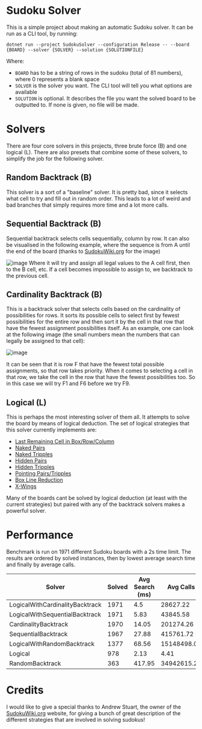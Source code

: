 # Sudoku Solver
This is a simple project about making an automatic Sudoku solver.
It can be run as a CLI tool, by running:

`dotnet run --project SudokuSolver --configuration Release -- --board {BOARD} --solver {SOLVER} --solution {SOLUTIONFILE}`

Where:
* `BOARD` has to be a string of rows in the sudoku (total of 81 numbers), where 0 represents a blank space
* `SOLVER` is the solver you want. The CLI tool will tell you what options are available
* `SOLUTION` is optional. It describes the file you want the solved board to be outputted to. If none is given, no file will be made.

# Solvers
There are four core solvers in this projects, three brute force (B) and one logical (L).
There are also presets that combine some of these solvers, to simplify the job for the following solver.
## Random Backtrack (B)
This solver is a sort of a "baseline" solver. It is pretty bad, since it selects what cell to try and fill out in random order.
This leads to a lot of weird and bad branches that simply requires more time and a lot more calls.

## Sequential Backtrack (B)
Sequential backtrack selects cells sequentially, column by row.
It can also be visualised in the following example, where the sequence is from A until the end of the board (thanks to [SudokuWiki.org](https://www.sudokuwiki.org/) for the image)

![image](https://github.com/kris701/SudokuSolver/assets/22596587/5cc714bf-0cae-4809-8050-a074cde1d6ee)
Where it will try and assign all legal values to the A cell first, then to the B cell, etc.
If a cell becomes impossible to assign to, we backtrack to the previous cell.

## Cardinality Backtrack (B)
This is a backtrack solver that selects cells based on the cardinality of possibilities for rows.
It sorts its possible cells to select first by fewest possibilities for the entire row and then sort it by the cell in that row that have the fewest assignment possibilities itself.
As an example, one can look at the following image (the small numbers mean the numbers that can legally be assigned to that cell):

![image](https://github.com/kris701/SudokuSolver/assets/22596587/62928f4d-dc54-4013-9a62-cfe14c0a0827)

It can be seen that it is row F that have the fewest total possible assignments, so that row takes priority.
When it comes to selecting a cell in that row, we take the cell in the row that have the fewest possibilities too.
So in this case we will try F1 and F6 before we try F9.

## Logical (L)
This is perhaps the most interesting solver of them all.
It attempts to solve the board by means of logical deduction.
The set of logical strategies that this solver currently implements are:
* [Last Remaining Cell in Box/Row/Column](https://www.sudokuwiki.org/Getting_Started)
* [Naked Pairs](https://www.sudokuwiki.org/Naked_Candidates)
* [Naked Tripples](https://www.sudokuwiki.org/Naked_Candidates)
* [Hidden Pairs](https://www.sudokuwiki.org/Hidden_Candidates)
* [Hidden Tripples](https://www.sudokuwiki.org/Hidden_Candidates)
* [Pointing Pairs/Tripples](https://www.sudokuwiki.org/Intersection_Removal)
* [Box Line Reduction](https://www.sudokuwiki.org/Intersection_Removal)
* [X-Wings](https://www.sudokuwiki.org/X_Wing_Strategy)

Many of the boards cant be solved by logical deduction (at least with the current strategies) but paired with any of the backtrack solvers makes a powerful solver.

# Performance
Benchmark is run on 1971 different Sudoku boards with a 2s time limit.
The results are ordered by solved instances, then by lowest average search time and finally by average calls.

| Solver | **Solved** | **Avg Search (ms)** | **Avg Calls** | Max Search (ms) | Min Search (ms) | Max Calls | Min Calls |
| - | - | - | - | - | - | - | - |
| LogicalWithCardinalityBacktrack | 1971 | 4.5 | 28627.22 | 140.82 | 0.14 | 1156304 | 2 |
| LogicalWithSequentialBacktrack | 1971 | 5.83 | 43845.58 | 165.72 | 0.15 | 1903421 | 2 |
| CardinalityBacktrack | 1970 | 14.05 | 201274.26 | 1534.58 | 0.03 | 27894422 | 42 |
| SequentialBacktrack | 1967 | 27.88 | 415761.72 | 1890.12 | 0.02 | 32280614 | 43 |
| LogicalWithRandomBacktrack | 1377 | 68.56 | 15148498.02 | 1970.49 | 0.15 | 56647667 | 2 |
| Logical | 978 | 2.13 | 4.41 | 17.96 | 0.27 | 21 | 1 |
| RandomBacktrack | 363 | 417.95 | 34942615.26 | 2005.2 | 0.05 | 51983571 | 185 |

# Credits
I would like to give a special thanks to Andrew Stuart, the owner of the [SudokuWiki.org](https://www.sudokuwiki.org/) website, for giving a bunch of great description of the different strategies that are involved in solving sudokus!

